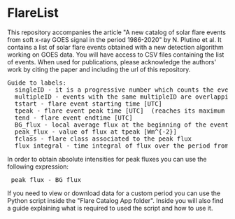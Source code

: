 # FlareList
This repository accompanies the article "A new catalog of solar flare events from soft x-ray GOES signal in the period 1986-2020" by N. Plutino et al.
It contains a list of solar flare events obtained with a new detection algorithm working on GOES data. You will have access to CSV files containing the list of events.
When used for publications, please acknowledge the authors' work by citing the paper and including the url of this repository.

<pre>
Guide to labels:
  singleID - it is a progressive number which counts the events 
  multipleID - events with the same multipleID are overlapping in time, therefore can be studied as part of the same event
  tstart - flare event starting time [UTC]
  tpeak - flare event peak time [UTC]  (reaches its maximum value) 
  tend - flare event endtime [UTC]
  BG_flux - local average flux at the beginning of the event [Wm^{-2}]
  peak_flux - value of flux at tpeak [Wm^{-2}]
  fclass - flare class associated to the peak flux 
  flux_integral - time integral of flux over the period from tstart to tend [Wm^{-2} s]
</pre>

In order to obtain absolute intensities for peak fluxes you can use the following expression: <pre> peak_flux - BG_flux </pre>
If you need to view or download data for a custom period you can use the Python script inside the "Flare Catalog App folder". Inside you will also find a guide explaining what is required to used the script and how to use it.
